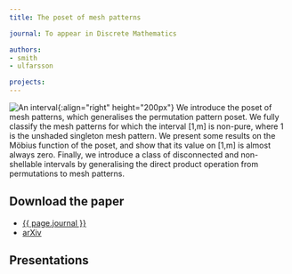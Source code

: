 ```yaml
---
title: The poset of mesh patterns

journal: To appear in Discrete Mathematics

authors:
- smith
- ulfarsson

projects:
---
```

![An interval]({{site.baseurl}}/assets/img/meshposet.png){:align="right" height="200px"}
We introduce the poset of mesh patterns, which generalises the permutation
pattern poset. We fully classify the mesh patterns for which the interval [1,m]
is non-pure, where 1 is the unshaded singleton mesh pattern. We present some
results on the Möbius function of the poset, and show that its value on [1,m]
is almost always zero. Finally, we introduce a class of disconnected and
non-shellable intervals by generalising the direct product operation from
permutations to mesh patterns.
<!-- The paragraph above is ad adaptation of the abstract. 2019-2-21 -->

## Download the paper
- [{{ page.journal }}](https://ees.elsevier.com/disc/)
- [arXiv](https://arxiv.org/abs/1802.08672)

## Presentations
